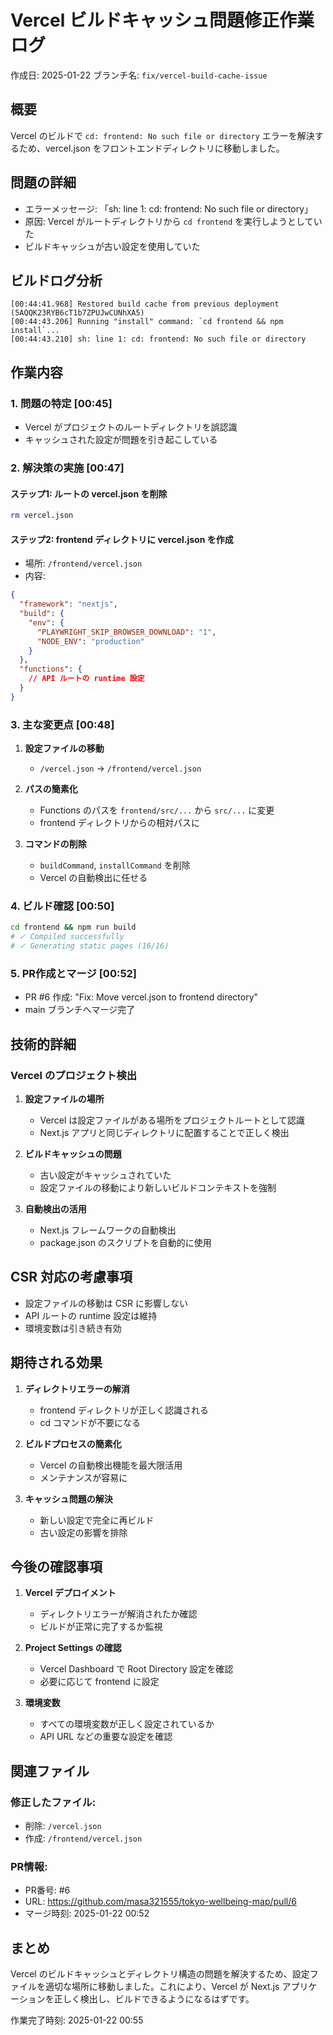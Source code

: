 # Vercel ビルドキャッシュ問題修正作業ログ

作成日: 2025-01-22
ブランチ名: `fix/vercel-build-cache-issue`

## 概要
Vercel のビルドで `cd: frontend: No such file or directory` エラーを解決するため、vercel.json をフロントエンドディレクトリに移動しました。

## 問題の詳細
- エラーメッセージ: 「sh: line 1: cd: frontend: No such file or directory」
- 原因: Vercel がルートディレクトリから `cd frontend` を実行しようとしていた
- ビルドキャッシュが古い設定を使用していた

## ビルドログ分析
```
[00:44:41.968] Restored build cache from previous deployment (5AQQK23RYB6cT1b7ZPUJwCUNhXA5)
[00:44:43.206] Running "install" command: `cd frontend && npm install`...
[00:44:43.210] sh: line 1: cd: frontend: No such file or directory
```

## 作業内容

### 1. 問題の特定 [00:45]
- Vercel がプロジェクトのルートディレクトリを誤認識
- キャッシュされた設定が問題を引き起こしている

### 2. 解決策の実施 [00:47]

#### ステップ1: ルートの vercel.json を削除
```bash
rm vercel.json
```

#### ステップ2: frontend ディレクトリに vercel.json を作成
- 場所: `/frontend/vercel.json`
- 内容:
```json
{
  "framework": "nextjs",
  "build": {
    "env": {
      "PLAYWRIGHT_SKIP_BROWSER_DOWNLOAD": "1",
      "NODE_ENV": "production"
    }
  },
  "functions": {
    // API ルートの runtime 設定
  }
}
```

### 3. 主な変更点 [00:48]
1. **設定ファイルの移動**
   - `/vercel.json` → `/frontend/vercel.json`
   
2. **パスの簡素化**
   - Functions のパスを `frontend/src/...` から `src/...` に変更
   - frontend ディレクトリからの相対パスに
   
3. **コマンドの削除**
   - `buildCommand`, `installCommand` を削除
   - Vercel の自動検出に任せる

### 4. ビルド確認 [00:50]
```bash
cd frontend && npm run build
# ✓ Compiled successfully
# ✓ Generating static pages (16/16)
```

### 5. PR作成とマージ [00:52]
- PR #6 作成: "Fix: Move vercel.json to frontend directory"
- main ブランチへマージ完了

## 技術的詳細

### Vercel のプロジェクト検出
1. **設定ファイルの場所**
   - Vercel は設定ファイルがある場所をプロジェクトルートとして認識
   - Next.js アプリと同じディレクトリに配置することで正しく検出

2. **ビルドキャッシュの問題**
   - 古い設定がキャッシュされていた
   - 設定ファイルの移動により新しいビルドコンテキストを強制

3. **自動検出の活用**
   - Next.js フレームワークの自動検出
   - package.json のスクリプトを自動的に使用

## CSR 対応の考慮事項
- 設定ファイルの移動は CSR に影響しない
- API ルートの runtime 設定は維持
- 環境変数は引き続き有効

## 期待される効果
1. **ディレクトリエラーの解消**
   - frontend ディレクトリが正しく認識される
   - cd コマンドが不要になる

2. **ビルドプロセスの簡素化**
   - Vercel の自動検出機能を最大限活用
   - メンテナンスが容易に

3. **キャッシュ問題の解決**
   - 新しい設定で完全に再ビルド
   - 古い設定の影響を排除

## 今後の確認事項

1. **Vercel デプロイメント**
   - ディレクトリエラーが解消されたか確認
   - ビルドが正常に完了するか監視

2. **Project Settings の確認**
   - Vercel Dashboard で Root Directory 設定を確認
   - 必要に応じて frontend に設定

3. **環境変数**
   - すべての環境変数が正しく設定されているか
   - API URL などの重要な設定を確認

## 関連ファイル

### 修正したファイル:
- 削除: `/vercel.json`
- 作成: `/frontend/vercel.json`

### PR情報:
- PR番号: #6
- URL: https://github.com/masa321555/tokyo-wellbeing-map/pull/6
- マージ時刻: 2025-01-22 00:52

## まとめ
Vercel のビルドキャッシュとディレクトリ構造の問題を解決するため、設定ファイルを適切な場所に移動しました。これにより、Vercel が Next.js アプリケーションを正しく検出し、ビルドできるようになるはずです。

作業完了時刻: 2025-01-22 00:55